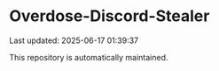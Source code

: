 # Overdose-Discord-Stealer

Last updated: 2025-06-17 01:39:37

This repository is automatically maintained.
